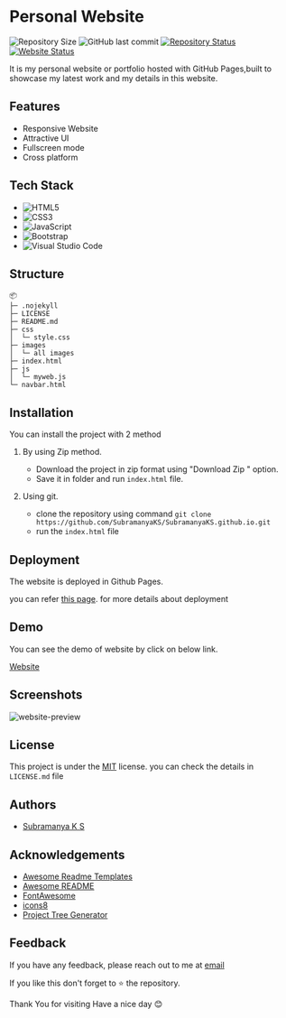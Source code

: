 
# Personal Website

![Repository Size](https://img.shields.io/github/repo-size/SubramanyaKS/SubramanyaKS.github.io?style=for-the-badge)
![GitHub last commit](https://img.shields.io/github/last-commit/SubramanyaKS/Subramanyaks.github.io?style=for-the-badge)
[![Repository Status](https://img.shields.io/badge/Repository%20Status-Maintained-dark%20green.svg?style=for-the-badge)](https://github.com/SubramanyaKS/SubramanyaKS.github.io/)
[![Website Status](https://img.shields.io/badge/Website%20Status-Online-green?style=for-the-badge)](https://subramanyaks.github.io)

It is my personal website or portfolio hosted with GitHub Pages,built to showcase my latest work and my details in this website.


## Features

- Responsive Website
- Attractive UI
- Fullscreen mode
- Cross platform


## Tech Stack

* ![HTML5](https://img.shields.io/badge/html5-%23E34F26.svg?style=for-the-badge&logo=html5&logoColor=white)
* ![CSS3](https://img.shields.io/badge/css3-%231572B6.svg?style=for-the-badge&logo=css3&logoColor=white)
* ![JavaScript](https://img.shields.io/badge/javascript-%23323330.svg?style=for-the-badge&logo=javascript&logoColor=%23F7DF1E)
* ![Bootstrap](https://img.shields.io/badge/bootstrap-%23563D7C.svg?style=for-the-badge&logo=bootstrap&logoColor=white)
* ![Visual Studio Code](https://img.shields.io/badge/Visual%20Studio%20Code-0078d7.svg?style=for-the-badge&logo=visual-studio-code&logoColor=white)



## Structure

```
📦 
├─ .nojekyll
├─ LICENSE
├─ README.md
├─ css
│  └─ style.css
├─ images
│  └─ all images
├─ index.html
├─ js
│  └─ myweb.js
└─ navbar.html

```
## Installation

You can install the project with 2 method
1. By using  Zip method.

    * Download the project in zip format using "Download Zip " option.
    * Save it in folder and run `index.html` file. 

2. Using git.

    * clone the repository using command ` git clone https://github.com/SubramanyaKS/SubramanyaKS.github.io.git `
    * run the `index.html` file


## Deployment

The website is deployed in Github Pages.

you can refer [this page](https://pages.github.com/). for more details about deployment 



## Demo

You can see the demo of website by click on below link.

[Website](https://subramanyaks.github.io/)


## Screenshots


<img src = "https://github.com/SubramanyaKS/SubramanyaKS.github.io/blob/main/images/image-readme.png" alt = "website-preview"/>



## License

This project is under the [MIT](https://choosealicense.com/licenses/mit/) license. you can check the details in `LICENSE.md` file


## Authors

- [Subramanya K S](https://www.github.com/SubramanyaKS)


## Acknowledgements

 - [Awesome Readme Templates](https://awesomeopensource.com/project/elangosundar/awesome-README-templates)
 - [Awesome README](https://github.com/matiassingers/awesome-readme)
 - [FontAwesome](https://fontawesome.com/search)
 - [icons8](https://icons8.com/license)
 - [Project Tree Generator](https://woochanleee.github.io/project-tree-generator)


## Feedback

If you have any feedback, please reach out to me at [email](connectwithsubbu@gmail.com)

If you like this don't forget to ⭐ the repository.


Thank You for visiting
Have a nice day 😊 
